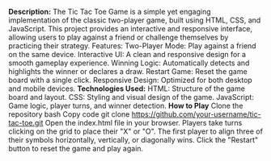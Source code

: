 **Description:**
The Tic Tac Toe Game is a simple yet engaging implementation of the classic two-player game, built using HTML, CSS, and JavaScript. This project provides an interactive and responsive interface, allowing users to play against a friend or challenge themselves by practicing their strategy.
Features:
Two-Player Mode: Play against a friend on the same device.
Interactive UI: A clean and responsive design for a smooth gameplay experience.
Winning Logic: Automatically detects and highlights the winner or declares a draw.
Restart Game: Reset the game board with a single click.
Responsive Design: Optimized for both desktop and mobile devices.
**Technologies Used:**
HTML: Structure of the game board and layout.
CSS: Styling and visual design of the game.
JavaScript: Game logic, player turns, and winner detection.
**How to Play**
Clone the repository bash
Copy code
git clone https://github.com/your-username/tic-tac-toe.git
Open the index.html file in your browser.
Players take turns clicking on the grid to place their "X" or "O".
The first player to align three of their symbols horizontally, vertically, or diagonally wins.
Click the "Restart" button to reset the game and play again.
